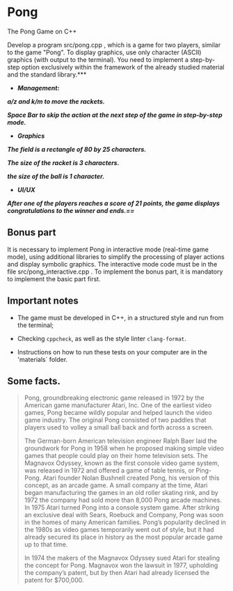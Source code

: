 # Pong
The Pong Game on C++

Develop a program src/pong.cpp , which is a game for two
players, similar to the game "Pong". To display graphics, use only character (ASCII)
graphics (with output to the terminal). You need to implement a step-by-step option exclusively within the framework of the already studied material and the standard library.***

* ***Management:***

***a/z and k/m to move the rackets.***

***Space Bar to skip the action at the next step of the game in step-by-step mode.***

* ***Graphics***

***The field is a rectangle of 80 by 25 characters.***

***The size of the racket is 3 characters.***

***the size of the ball is 1 character.***

* ***UI/UX***

***After one of the players reaches a score of 21 points, the game displays congratulations to the winner and ends.==***

## Bonus part

It is necessary to implement Pong in interactive mode (real-time game mode), using additional libraries to simplify the processing of player actions and display symbolic graphics. The interactive mode code must be in the file src/pong_interactive.cpp . To implement the bonus part, it is mandatory to implement the basic part first.

## Important notes

* The game must be developed in C++, in a structured style and run from the terminal;

* Checking ``cppcheck``, as well as the style linter ``clang-format``.

* Instructions on how to run these tests on your computer are in the 'materials` folder.

## Some facts.

>Pong, groundbreaking electronic game released in 1972 by the American game manufacturer Atari, Inc. One of the earliest video games, Pong became wildly popular and helped launch the video game industry. The original Pong consisted of two paddles that players used to volley a small ball back and forth across a screen.
>
>The German-born American television engineer Ralph Baer laid the groundwork for Pong in 1958 when he proposed making simple video games that people could play on their home television sets. The Magnavox Odyssey, known as the first console video game system, was released in 1972 and offered a game of table tennis, or Ping-Pong. Atari founder Nolan Bushnell created Pong, his version of this concept, as an arcade game. A small company at the time, Atari began manufacturing the games in an old roller skating rink, and by 1972 the company had sold more than 8,000 Pong arcade machines. In 1975 Atari turned Pong into a console system game. After striking an exclusive deal with Sears, Roebuck and Company, Pong was soon in the homes of many American families. Pong’s popularity declined in the 1980s as video games temporarily went out of style, but it had already secured its place in history as the most popular arcade game up to that time.
>
>In 1974 the makers of the Magnavox Odyssey sued Atari for stealing the concept for Pong. Magnavox won the lawsuit in 1977, upholding the company’s patent, but by then Atari had already licensed the patent for $700,000.
